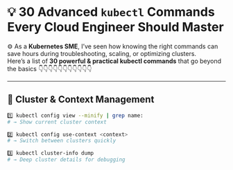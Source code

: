 # 💡 30 Advanced `kubectl` Commands Every Cloud Engineer Should Master

⚙️ As a **Kubernetes SME**, I’ve seen how knowing the right commands can save hours during troubleshooting, scaling, or optimizing clusters.  
Here’s a list of **30 powerful & practical kubectl commands** that go beyond the basics 👇👇👇👇👇👇👇👇👇👇👇

---

## 🔹 Cluster & Context Management

```bash
1️⃣ kubectl config view --minify | grep name:
# → Show current cluster context

2️⃣ kubectl config use-context <context>
# → Switch between clusters quickly

3️⃣ kubectl cluster-info dump
# → Deep cluster details for debugging
